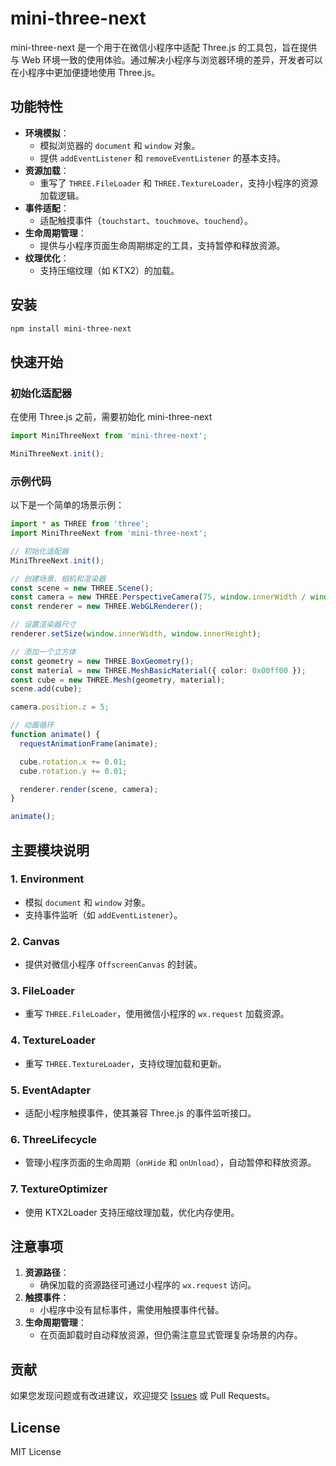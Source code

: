 # mini-three-next

mini-three-next 是一个用于在微信小程序中适配 Three.js 的工具包，旨在提供与 Web 环境一致的使用体验。通过解决小程序与浏览器环境的差异，开发者可以在小程序中更加便捷地使用 Three.js。

## 功能特性

- **环境模拟**：
  - 模拟浏览器的 `document` 和 `window` 对象。
  - 提供 `addEventListener` 和 `removeEventListener` 的基本支持。
- **资源加载**：
  - 重写了 `THREE.FileLoader` 和 `THREE.TextureLoader`，支持小程序的资源加载逻辑。
- **事件适配**：
  - 适配触摸事件（`touchstart`、`touchmove`、`touchend`）。
- **生命周期管理**：
  - 提供与小程序页面生命周期绑定的工具，支持暂停和释放资源。
- **纹理优化**：
  - 支持压缩纹理（如 KTX2）的加载。

## 安装

```bash
npm install mini-three-next
```

## 快速开始

### 初始化适配器

在使用 Three.js 之前，需要初始化 mini-three-next

```typescript
import MiniThreeNext from 'mini-three-next';

MiniThreeNext.init();
```

### 示例代码

以下是一个简单的场景示例：

```typescript
import * as THREE from 'three';
import MiniThreeNext from 'mini-three-next';

// 初始化适配器
MiniThreeNext.init();

// 创建场景、相机和渲染器
const scene = new THREE.Scene();
const camera = new THREE.PerspectiveCamera(75, window.innerWidth / window.innerHeight, 0.1, 1000);
const renderer = new THREE.WebGLRenderer();

// 设置渲染器尺寸
renderer.setSize(window.innerWidth, window.innerHeight);

// 添加一个立方体
const geometry = new THREE.BoxGeometry();
const material = new THREE.MeshBasicMaterial({ color: 0x00ff00 });
const cube = new THREE.Mesh(geometry, material);
scene.add(cube);

camera.position.z = 5;

// 动画循环
function animate() {
  requestAnimationFrame(animate);

  cube.rotation.x += 0.01;
  cube.rotation.y += 0.01;

  renderer.render(scene, camera);
}

animate();
```

## 主要模块说明

### 1. Environment

- 模拟 `document` 和 `window` 对象。
- 支持事件监听（如 `addEventListener`）。

### 2. Canvas

- 提供对微信小程序 `OffscreenCanvas` 的封装。

### 3. FileLoader

- 重写 `THREE.FileLoader`，使用微信小程序的 `wx.request` 加载资源。

### 4. TextureLoader

- 重写 `THREE.TextureLoader`，支持纹理加载和更新。

### 5. EventAdapter

- 适配小程序触摸事件，使其兼容 Three.js 的事件监听接口。

### 6. ThreeLifecycle

- 管理小程序页面的生命周期（`onHide` 和 `onUnload`），自动暂停和释放资源。

### 7. TextureOptimizer

- 使用 KTX2Loader 支持压缩纹理加载，优化内存使用。

## 注意事项

1. **资源路径**：
   - 确保加载的资源路径可通过小程序的 `wx.request` 访问。
2. **触摸事件**：
   - 小程序中没有鼠标事件，需使用触摸事件代替。
3. **生命周期管理**：
   - 在页面卸载时自动释放资源，但仍需注意显式管理复杂场景的内存。

## 贡献

如果您发现问题或有改进建议，欢迎提交 [Issues](https://github.com/your-repo/wx-three-adapter/issues) 或 Pull Requests。

## License

MIT License

